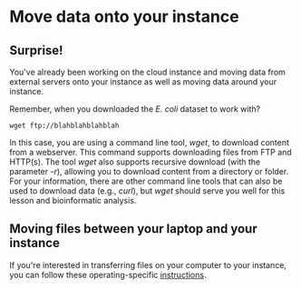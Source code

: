 # Move data onto your instance

## Surprise!

You've already been working on the cloud instance and moving data from external servers onto your instance as well as moving data around your instance.

Remember, when you downloaded the *E. coli* dataset to work with?

    wget ftp://blahblahblahblah

In this case, you are using a command line tool, *wget*, to download content from a webserver.  This command supports downloading files from FTP and HTTP(s).  The tool *wget* also supports recursive download (with the parameter *-r*), allowing you to download content from a directory or folder.  For your information, there are other command line tools that can also be used to download data (e.g., *curl*), but *wget* should serve you well for this lesson and bioinformatic analysis.

## Moving files between your laptop and your instance

If you're interested in transferring files on your computer to your instance, you can follow these operating-specific [instructions](http://angus.readthedocs.org/en/2014/amazon/transfer-files-between-instance.html).